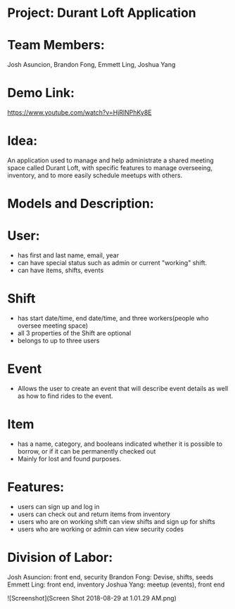 # Project: Durant Loft Application 
# Team Members: 
Josh Asuncion, Brandon Fong, Emmett Ling, Joshua Yang 
# Demo Link:
https://www.youtube.com/watch?v=HjRlNPhKy8E

# Idea: 
An application used to manage and help administrate a shared meeting space called Durant Loft, with specific features to manage overseeing, inventory, and to more easily schedule meetups with others.

# Models and Description:

# User:
* has first and last name, email, year
* can have special status such as admin or current "working" shift.
* can have items, shifts, events

# Shift
* has start date/time, end date/time, and three workers(people who oversee meeting space)
* all 3 properties of the Shift are optional
* belongs to up to three users

# Event
* Allows the user to create an event that will describe event details as well as how to find rides to the event.

# Item
* has a name, category, and booleans indicated whether it is possible to borrow, or if it can be permanently checked out
* Mainly for lost and found purposes.

# Features:
* users can sign up and log in
* users can check out and return items from inventory
* users who are on working shift can view shifts and sign up for shifts
* users who are working or admin can view security codes

# Division of Labor:
Josh Asuncion: front end, security
Brandon Fong: Devise, shifts, seeds
Emmett Ling: front end, inventory
Joshua Yang: meetup (events), front end

![Screenshot](Screen Shot 2018-08-29 at 1.01.29 AM.png)

